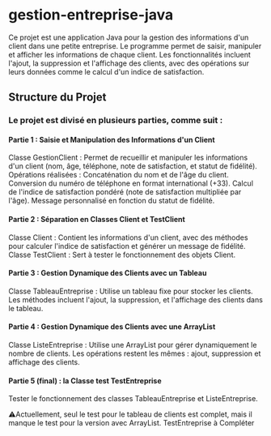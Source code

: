 # gestion-entreprise-java

Ce projet est une application Java pour la gestion des informations d'un client dans une petite entreprise. Le programme permet de saisir, manipuler et afficher les informations de chaque client. Les fonctionnalités incluent l'ajout, la suppression et l'affichage des clients, avec des opérations sur leurs données comme le calcul d'un indice de satisfaction.

## Structure du Projet

### Le projet est divisé en plusieurs parties, comme suit :

#### Partie 1 : Saisie et Manipulation des Informations d'un Client
Classe GestionClient : Permet de recueillir et manipuler les informations d'un client (nom, âge, téléphone, note de satisfaction, et statut de fidélité).
Opérations réalisées :
Concaténation du nom et de l'âge du client.
Conversion du numéro de téléphone en format international (+33).
Calcul de l'indice de satisfaction pondéré (note de satisfaction multipliée par l'âge).
Message personnalisé en fonction du statut de fidélité.

#### Partie 2 : Séparation en Classes Client et TestClient
Classe Client : Contient les informations d'un client, avec des méthodes pour calculer l'indice de satisfaction et générer un message de fidélité.
Classe TestClient : Sert à tester le fonctionnement des objets Client.

#### Partie 3 : Gestion Dynamique des Clients avec un Tableau
Classe TableauEntreprise : Utilise un tableau fixe pour stocker les clients. Les méthodes incluent l'ajout, la suppression, et l'affichage des clients dans le tableau.

#### Partie 4 : Gestion Dynamique des Clients avec une ArrayList
Classe ListeEntreprise : Utilise une ArrayList pour gérer dynamiquement le nombre de clients. Les opérations restent les mêmes : ajout, suppression et affichage des clients.

#### Partie 5 (final) : la Classe test TestEntreprise
Tester le fonctionnement des classes TableauEntreprise et ListeEntreprise.

⚠️Actuellement, seul le test pour le tableau de clients est complet, mais il manque le test pour la version avec ArrayList.
TestEntreprise à Compléter
